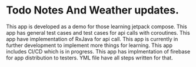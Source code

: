 # Todo Notes And Weather updates.
This app is developed as a demo for those learning jetpack compose.
This app has general test cases and test cases for api calls with coroutines.
This app have implementation of RxJava for api call.
This app is currently in further development to implement more things for learning.
This app includes CI/CD which is in progress.
This app has implmentation of firebase for app distribution to testers. YML file have all steps written for that.
